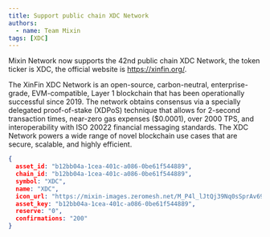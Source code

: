 ```yaml
---
title: Support public chain XDC Network
authors:  
  - name: Team Mixin
tags: [XDC]
---
```


Mixin Network now supports the 42nd public chain XDC Network, the token ticker is XDC, the official website is <https://xinfin.org/>.

The XinFin XDC Network is an open-source, carbon-neutral, enterprise-grade, EVM-compatible, Layer 1 blockchain that has been operationally successful since 2019. The network obtains consensus via a specially delegated proof-of-stake (XDPoS) technique that allows for 2-second transaction times, near-zero gas expenses ($0.0001), over 2000 TPS, and interoperability with ISO 20022 financial messaging standards. The XDC Network powers a wide range of novel blockchain use cases that are secure, scalable, and highly efficient.

```json
{
  asset_id: "b12bb04a-1cea-401c-a086-0be61f544889",
  chain_id: "b12bb04a-1cea-401c-a086-0be61f544889",
  symbol: "XDC",
  name: "XDC",
  icon_url: "https://mixin-images.zeromesh.net/M_P4l_lJtQj39Nq0sSprAv69Qt9EsXNyMHMSfb58RMiEVLX77DAe2UtZPjLQr5b-dugJUf_lK8rtPjnBHUp_zCU2Z5CeOgNz0A69=s128";;,
  asset_key: "b12bb04a-1cea-401c-a086-0be61f544889",
  reserve: "0",
  confirmations: "200"
}
```
